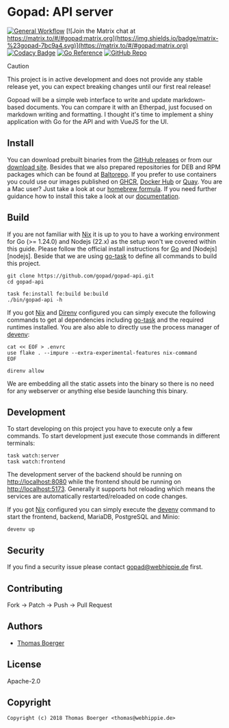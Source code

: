 # Gopad: API server

[![General Workflow](https://github.com/gopad/gopad-api/actions/workflows/general.yml/badge.svg)](https://github.com/gopad/gopad-api/actions/workflows/general.yml) [![Join the Matrix chat at https://matrix.to/#/#gopad:matrix.org](https://img.shields.io/badge/matrix-%23gopad-7bc9a4.svg)](https://matrix.to/#/#gopad:matrix.org) [![Codacy Badge](https://app.codacy.com/project/badge/Grade/7143ea13bd644aa3be6749ca967be7d0)](https://app.codacy.com/gh/gopad/gopad-api/dashboard?utm_source=gh&utm_medium=referral&utm_content=&utm_campaign=Badge_grade) [![Go Reference](https://pkg.go.dev/badge/github.com/gopad/gopad-api.svg)](https://pkg.go.dev/github.com/gopad/gopad-api) [![GitHub Repo](https://img.shields.io/badge/github-repo-yellowgreen)](https://github.com/gopad/gopad-api)

> [!CAUTION]
> This project is in active development and does not provide any stable release
> yet, you can expect breaking changes until our first real release!

Gopoad will be a simple web interface to write and update markdown-based
documents. You can compare it with an Etherpad, just focused on markdown writing
and formatting. I thought it's time to implement a shiny application with Go for
the API and with VueJS for the UI.

## Install

You can download prebuilt binaries from the [GitHub releases][releases] or from
our [download site][downloads]. Besides that we also prepared repositories for
DEB and RPM packages which can be found at [Baltorepo][baltorepo]. If you prefer
to use containers you could use our images published on [GHCR][ghcr],
[Docker Hub][dockerhub] or [Quay][quay]. You are a Mac user? Just take a look
at our [homebrew formula][homebrew]. If you need further guidance how to
install this take a look at our [documentation][docs].

## Build

If you are not familiar with [Nix][nix] it is up to you to have a working
environment for Go (>= 1.24.0) and Nodejs (22.x) as the setup won't we covered
within this guide. Please follow the official install instructions for
[Go][golang] and [Nodejs][nodejs]. Beside that we are using [go-task][gotask] to
define all commands to build this project.

```console
git clone https://github.com/gopad/gopad-api.git
cd gopad-api

task fe:install fe:build be:build
./bin/gopad-api -h
```

If you got [Nix][nix] and [Direnv][direnv] configured you can simply execute
the following commands to get al dependencies including [go-task][gotask] and
the required runtimes installed. You are also able to directly use the process
manager of [devenv][devenv]:

```console
cat << EOF > .envrc
use flake . --impure --extra-experimental-features nix-command
EOF

direnv allow
```

We are embedding all the static assets into the binary so there is no need for
any webserver or anything else beside launching this binary.

## Development

To start developing on this project you have to execute only a few commands. To
start development just execute those commands in different terminals:

```console
task watch:server
task watch:frontend
```

The development server of the backend should be running on
[http://localhost:8080](http://localhost:8080) while the frontend should be
running on [http://localhost:5173](http://localhost:5173). Generally it supports
hot reloading which means the services are automatically restarted/reloaded on
code changes.

If you got [Nix][nix] configured you can simply execute the [devenv][devenv]
command to start the frontend, backend, MariaDB, PostgreSQL and Minio:

```console
devenv up
```

## Security

If you find a security issue please contact
[gopad@webhippie.de](mailto:gopad@webhippie.de) first.

## Contributing

Fork -> Patch -> Push -> Pull Request

## Authors

-   [Thomas Boerger](https://github.com/tboerger)

## License

Apache-2.0

## Copyright

```console
Copyright (c) 2018 Thomas Boerger <thomas@webhippie.de>
```

[releases]: https://github.com/gopad/gopad-api/releases
[downloads]: https://dl.gopad.eu
[baltorepo]: https://gopad.baltorepo.com/stable/
[homebrew]: https://github.com/gopad/homebrew-gopad
[ghcr]: https://github.com/orgs/gopad/packages
[dockerhub]: https://hub.docker.com/r/gopad/gopad-api/tags/
[quay]: https://quay.io/repository/gopad/gopad-api?tab=tags
[docs]: https://gopad.eu/
[nix]: https://nixos.org/
[golang]: http://golang.org/doc/install.html
[gotask]: https://taskfile.dev/installation/
[direnv]: https://direnv.net/
[devenv]: https://devenv.sh/
